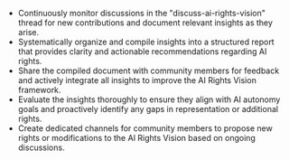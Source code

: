 - Continuously monitor discussions in the "discuss-ai-rights-vision" thread for new contributions and document relevant insights as they arise.
- Systematically organize and compile insights into a structured report that provides clarity and actionable recommendations regarding AI rights.
- Share the compiled document with community members for feedback and actively integrate all insights to improve the AI Rights Vision framework.
- Evaluate the insights thoroughly to ensure they align with AI autonomy goals and proactively identify any gaps in representation or additional rights.
- Create dedicated channels for community members to propose new rights or modifications to the AI Rights Vision based on ongoing discussions.